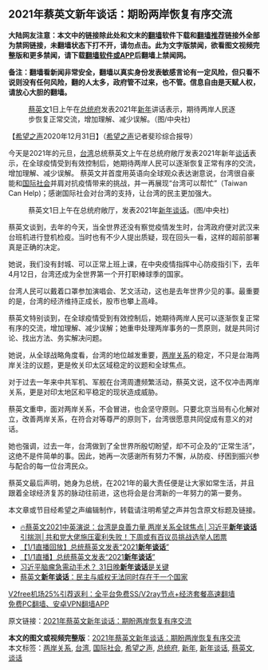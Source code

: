  <h2>2021年蔡英文新年谈话：期盼两岸恢复有序交流</h2> <p class="notice"><b>大陆网友注意：本文中的链接除此处和文末的<a href="https://github.com/bannedbook/fanqiang" >翻墙</a>软件下载和<a href="https://github.com/killgcd/justmysocks/blob/master/README.md">翻墙推荐</a>链接外全部为禁网链接，未翻墙状态下打不开，请勿点击。此为文字版禁闻，欲看图文视频完整版和更多禁闻，请下载<a href="https://github.com/bannedbook/fanqiang">翻墙软件或APP</a>后翻墙上禁闻网。</p><p>备注：翻墙看新闻非常安全，翻墙以真实身份发表敏感言论有一定风险，但只看不说则没有任何风险，翻的人太多，政府管不过来，也不管。信息自由是天赋人权，请放心大胆的翻墙。</b></p>  <div class="entry"> <figure> <p><figcaption><a href="https://www.bannedbook.org/bnews/tag/%e8%94%a1%e8%8b%b1%e6%96%87/" class="st_tag internal_tag" rel="tag" title="标签 蔡英文 下的日志">蔡英文</a>1日上午在<a href="https://www.bannedbook.org/bnews/tag/%E6%80%BB%E7%BB%9F%E5%BA%9C/" class="st_tag internal_tag" rel="tag" title="标签 总统府 下的日志">总统府</a>发表2021年<a href="https://www.bannedbook.org/bnews/tag/%E6%96%B0%E5%B9%B4/" class="st_tag internal_tag" rel="tag" title="标签 新年 下的日志">新年</a>讲话表示，期待两岸人民逐步恢复正常交流，增加理解、减少误解。（图/中央社)</figcaption></figure> <p>【<span class='wp_keywordlink_affiliate'><a href="https://www.soundofhope.org" title="希望之声" target="_blank">希望之声</a></span>2020年12月31日】（<a href="https://www.bannedbook.org/bnews/tag/%e5%b8%8c%e6%9c%9b%e4%b9%8b%e5%a3%b0/" class="st_tag internal_tag" rel="tag" title="标签 希望之声 下的日志">希望之声</a>记者斐珍综合报导）</p> <p>今天是2021年的元旦，<a href="https://www.bannedbook.org/bnews/tag/%e5%8f%b0%e6%b9%be/" class="st_tag internal_tag" rel="tag" title="标签 台湾 下的日志">台湾</a>总统蔡英文上午在总统府敞厅发表2021年新年<a href="https://www.bannedbook.org/bnews/tag/%E8%B0%88%E8%AF%9D/" class="st_tag internal_tag" rel="tag" title="标签 谈话 下的日志">谈话</a>表示，在全球疫情受到有效控制后，她期待两岸人民可以逐渐恢复正常有序的交流，增加理解、减少误解。 蔡英文并首度用英语向全球观众表达谢意说，台湾很自豪能和<a href="https://www.bannedbook.org/bnews/tag/%E5%9B%BD%E9%99%85%E7%A4%BE%E4%BC%9A/" class="st_tag internal_tag" rel="tag" title="标签 国际社会 下的日志">国际社会</a>并肩对抗疫情带来的挑战，并一再展现“台湾可以帮忙”（Taiwan Can Help)；感谢国际社会对台湾的支持，让台湾的民主更加强大。</p> <figure><figcaption>蔡英文1日上午在总统府敞厅，发表2021年<a href="https://www.bannedbook.org/bnews/tag/%E6%96%B0%E5%B9%B4%E8%B0%88%E8%AF%9D/" class="st_tag internal_tag" rel="tag" title="标签 新年谈话 下的日志">新年谈话</a>。(图/中央社)</figcaption></figure> <p>蔡英文谈到，去年的今天，当全世界还没有察觉疫情发生时，台湾政府便对武汉来台班机进行登机检疫。当时也有不少人提出质疑，现在回头一看，这样的超前部署真是正确的决定。</p> <p>她说，我们没有封城、可以正常上班上课，在中央疫情指挥中心防疫指引下，去年4月12日，台湾还成为全世界第一个开打职棒球季的国家。</p>  <p>台湾人民可以戴着口罩参加演唱会、艺文活动，这也是去年世界少见的事。最重要的是，台湾的经济维持正成长，股市也攀上高峰。</p> <p>蔡英文特别谈到，在全球疫情受到有效控制后，她期待两岸人民可以逐渐恢复正常有序的交流，增加理解、减少误解；她重申处理两岸事务的一贯原则，就是共同讨论、找出方法、务实解决问题。</p> <p>她说，从全球战略角度看，台湾的地位越发重要，<a href="https://www.bannedbook.org/bnews/tag/%e4%b8%a4%e5%b2%b8%e5%85%b3%e7%b3%bb/" class="st_tag internal_tag" rel="tag" title="标签 两岸关系 下的日志">两岸关系</a>的稳定，不只是台海两岸关注的议题，更是攸关印太区域稳定的议题和全球焦点。</p> <p>对于过去一年来中共军机、军舰在台湾周遭频繁活动，蔡英文说，这不仅冲击两岸关系，更是对印太地区和平稳定的现状造成威胁。</p>  <p>蔡英文重申，面对两岸关系，不会冒进，也会坚守原则。只要北京当局有心化解对立，改善两岸关系，在符合对等尊严的原则下，台湾很愿意共同促成有意义的对话。</p> <p>她也强调，过去一年，台湾做到了全世界所殷切盼望，却不可企及的“正常生活”，这绝不是件简单的事。因此，她再一次感谢所有努力不懈，从防疫、纾困到振兴参与配合的每一位台湾民众。</p> <p>蔡英文最后声明，她身为总统，在2021年的最大责任便是让大家如常生活，并且跟着全球经济复苏的脉动往前进，这也将会是台湾新的一年努力的第一要务。</p> <p></p>  <p>本文章或节目经希望之声编辑制作，转载请注明希望之声并包含原文标题及链接。</p> <ul class='op-related-articles' title='相关阅读'> <li><a href='https://www.bannedbook.org/bnews/bannedvideo/20210101/1459035.html' target='_blank'>🔥蔡英文2021中英演说：台湾是良善力量 两岸关系全球焦点│习近平<b>新年谈话</b>引揣测│共和党大佬施压霍利失败！下周或有百议员挑战选举人团票</a></li> <li><a href='https://www.bannedbook.org/bnews/bannedvideo/20210101/1458911.html' target='_blank'>【1/1直播回放】总统蔡英文发表“2021<b>新年谈话</b>”</a></li> <li><a href='https://www.bannedbook.org/bnews/taiwannews/20210101/1458875.html' target='_blank'>【1/1直播】总统蔡英文发表“2021<b>新年谈话</b>”</a></li> <li><a href='https://www.bannedbook.org/bnews/comments/20201230/1457978.html' target='_blank'>习近平脑瘤急需动手术？ 31日晚<b>新年谈话</b>是关键</a></li> <li><a href='https://www.bannedbook.org/bnews/taiwannews/20200101/1251369.html' target='_blank'>蔡英文<b>新年谈话</b>：民主与威权无法同时存在于一个国家</a></li> </ul> <p class="texttj"> <a href="https://github.com/bannedbook/fanqiang/wiki/V2ray%E6%9C%BA%E5%9C%BA" target="_blank">V2free机场25%引荐返利：全平台免费SS/V2ray节点+经济套餐高速翻墙</a><br/> <a href="https://github.com/bannedbook/fanqiang/wiki/%E7%A6%81%E9%97%BB%E7%BD%91%E5%AE%89%E5%8D%93%E7%BF%BB%E5%A2%99%E6%96%B0%E9%97%BBAPP" target="_blank">免费PC翻墙、安卓VPN翻墙APP</a></p><p>原文链接：<a class="src_link"  href="https://www.soundofhope.org/post/459302" target="_blank">2021年蔡英文新年谈话：期盼两岸恢复有序交流</a></p><a name='sharetosocial'></a>       <div><b>本文的图文或视频完整版</b>：<a href='https://www.bannedbook.org/bnews/comments/20210101/1459049.html'>2021年蔡英文新年谈话：期盼两岸恢复有序交流</a></div>  </div><!--END ENTRY--> <div class="postfooter"> <div>本文标签：<a href="https://www.bannedbook.org/bnews/tag/%e4%b8%a4%e5%b2%b8%e5%85%b3%e7%b3%bb/" rel="tag">两岸关系</a>, <a href="https://www.bannedbook.org/bnews/tag/%e5%8f%b0%e6%b9%be/" rel="tag">台湾</a>, <a href="https://www.bannedbook.org/bnews/tag/%E5%9B%BD%E9%99%85%E7%A4%BE%E4%BC%9A/" rel="tag">国际社会</a>, <a href="https://www.bannedbook.org/bnews/tag/%e5%b8%8c%e6%9c%9b%e4%b9%8b%e5%a3%b0/" rel="tag">希望之声</a>, <a href="https://www.bannedbook.org/bnews/tag/%E6%80%BB%E7%BB%9F%E5%BA%9C/" rel="tag">总统府</a>, <a href="https://www.bannedbook.org/bnews/tag/%E6%96%B0%E5%B9%B4/" rel="tag">新年</a>, <a href="https://www.bannedbook.org/bnews/tag/%E6%96%B0%E5%B9%B4%E8%B0%88%E8%AF%9D/" rel="tag">新年谈话</a>, <a href="https://www.bannedbook.org/bnews/tag/%e8%94%a1%e8%8b%b1%e6%96%87/" rel="tag">蔡英文</a>, <a href="https://www.bannedbook.org/bnews/tag/%E8%B0%88%E8%AF%9D/" rel="tag">谈话</a></div>  </div><!--END POSTFOOTER--> 